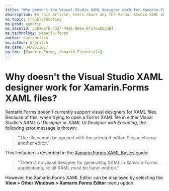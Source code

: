 ```yaml
---
title: "Why doesn't the Visual Studio XAML designer work for Xamarin.Forms XAML files?"
description: In this article, learn about why the Visual Studio XAML designer doesn't work for Xamarin.Forms XAML files.
ms.topic: troubleshooting
ms.prod: xamarin
ms.assetid: cab2eefb-c52f-4d81-866e-8f1feabbdd64
ms.technology: xamarin-forms
author: davidbritch
ms.author: dabritch
ms.date: 04/25/2017
no-loc: [Xamarin.Forms, Xamarin.Essentials]
---
```


# Why doesn't the Visual Studio XAML designer work for Xamarin.Forms XAML files?

Xamarin.Forms doesn't currently support visual designers for XAML files. Because of this, when trying to open a Forms XAML file in either Visual Studio's *XAML UI Designer* or *XAML UI Designer with Encoding*, the following error message is thrown:

> "The file cannot be opened with the selected editor. Please choose another editor."

This limitation is described in the [Xamarin.Forms XAML Basics](~/xamarin-forms/xaml/xaml-basics/index.md) guide:

> "There is no visual designer for generating XAML in Xamarin.Forms applications, so all XAML must be hand-written."

However, the Xamarin.Forms XAML Editor can be displayed by selecting the **View > Other Windows > Xamarin.Forms Editor** menu option.

